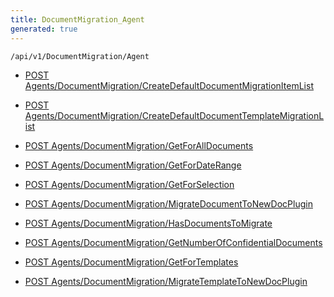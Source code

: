 ```yaml
---
title: DocumentMigration_Agent
generated: true
---
```


```http
/api/v1/DocumentMigration/Agent
```




* [POST Agents/DocumentMigration/CreateDefaultDocumentMigrationItemList](v1DocumentMigrationAgent_CreateDefaultDocumentMigrationItemList.md)

* [POST Agents/DocumentMigration/CreateDefaultDocumentTemplateMigrationList](v1DocumentMigrationAgent_CreateDefaultDocumentTemplateMigrationList.md)

* [POST Agents/DocumentMigration/GetForAllDocuments](v1DocumentMigrationAgent_GetForAllDocuments.md)

* [POST Agents/DocumentMigration/GetForDateRange](v1DocumentMigrationAgent_GetForDateRange.md)

* [POST Agents/DocumentMigration/GetForSelection](v1DocumentMigrationAgent_GetForSelection.md)

* [POST Agents/DocumentMigration/MigrateDocumentToNewDocPlugin](v1DocumentMigrationAgent_MigrateDocumentToNewDocPlugin.md)

* [POST Agents/DocumentMigration/HasDocumentsToMigrate](v1DocumentMigrationAgent_HasDocumentsToMigrate.md)

* [POST Agents/DocumentMigration/GetNumberOfConfidentialDocuments](v1DocumentMigrationAgent_GetNumberOfConfidentialDocuments.md)

* [POST Agents/DocumentMigration/GetForTemplates](v1DocumentMigrationAgent_GetForTemplates.md)

* [POST Agents/DocumentMigration/MigrateTemplateToNewDocPlugin](v1DocumentMigrationAgent_MigrateTemplateToNewDocPlugin.md)